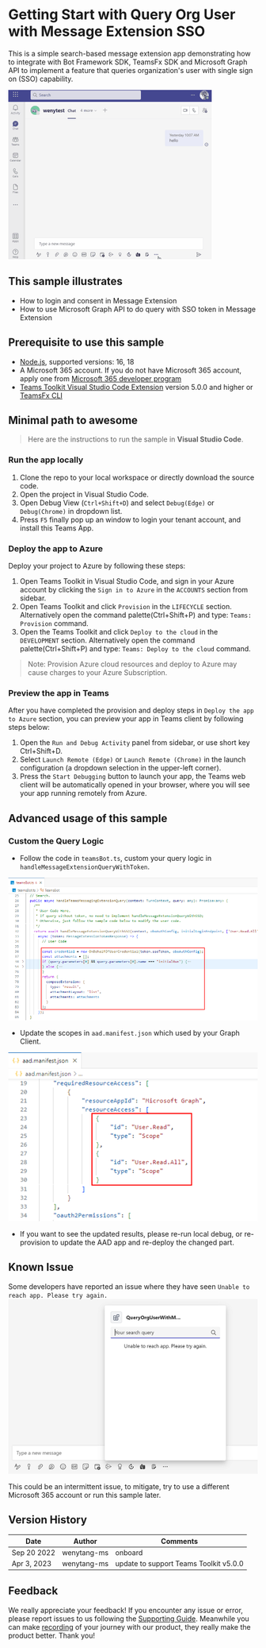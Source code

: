 # Getting Start with Query Org User with Message Extension SSO
This is a simple search-based message extension app demonstrating how to integrate with Bot Framework SDK, TeamsFx SDK and Microsoft Graph API to implement a feature that queries organization's user with single sign on (SSO) capability.

![TotalShow](./images/total.gif)

## This sample illustrates
- How to login and consent in Message Extension
- How to use Microsoft Graph API to do query with SSO token in Message Extension

## Prerequisite to use this sample
- [Node.js](https://nodejs.org/), supported versions: 16, 18
- A Microsoft 365 account. If you do not have Microsoft 365 account, apply one from [Microsoft 365 developer program](https://developer.microsoft.com/en-us/microsoft-365/dev-program)
- [Teams Toolkit Visual Studio Code Extension](https://aka.ms/teams-toolkit) version 5.0.0 and higher or [TeamsFx CLI](https://aka.ms/teamsfx-cli)

## Minimal path to awesome
> Here are the instructions to run the sample in **Visual Studio Code**.
### Run the app locally
1. Clone the repo to your local workspace or directly download the source code.
3. Open the project in Visual Studio Code.
4. Open Debug View (`Ctrl+Shift+D`) and select `Debug(Edge)` or `Debug(Chrome)` in dropdown list.
5. Press `F5` finally pop up an window to login your tenant account, and install this Teams App.

### Deploy the app to Azure
Deploy your project to Azure by following these steps:
1. Open Teams Toolkit in Visual Studio Code, and sign in your Azure account by clicking the `Sign in to Azure` in the `ACCOUNTS` section from sidebar.
2. Open Teams Toolkit and click `Provision` in the `LIFECYCLE` section. Alternatively open the command palette(Ctrl+Shift+P) and type: `Teams: Provision` command.
3. Open the Teams Toolkit and click `Deploy to the cloud` in the `DEVELOPMENT` section. Alternatively open the command palette(Ctrl+Shift+P) and type: `Teams: Deploy to the cloud` command.
> Note: Provision Azure cloud resources and deploy to Azure may cause charges to your Azure Subscription.
### Preview the app in Teams
After you have completed the provision and deploy steps in `Deploy the app to Azure` section, you can preview your app in Teams client by following steps below:

1. Open the `Run and Debug Activity` panel from sidebar, or use short key Ctrl+Shift+D.
1. Select `Launch Remote (Edge)` or `Launch Remote (Chrome)` in the launch configuration (a dropdown selection in the upper-left corner).
1. Press the `Start Debugging` button to launch your app, the Teams web client will be automatically opened in your browser, where you will see your app running remotely from Azure.

## Advanced usage of this sample
### Custom the Query Logic
- Follow the code in `teamsBot.ts`, custom your query logic in `handleMessageExtensionQueryWithToken`.

![CustomLogic](./images/custom-query.png)

- Update the scopes in `aad.manifest.json` which used by your Graph Client.

![UpdateScopes](./images/graph-scope-update.png)

- If you want to see the updated results, please re-run local debug, or re-provision to update the AAD app and re-deploy the changed part.

## Known Issue
Some developers have reported an issue where they have seen `Unable to reach app. Please try again.`
![KnownIssueError](./images/knownIssue.png)

This could be an intermittent issue, to mitigate, try to use a different Microsoft 365 account or run this sample later.

## Version History

|Date| Author| Comments|
|---|---|---|
|Sep 20 2022| wenytang-ms | onboard |
|Apr 3, 2023| wenytang-ms | update to support Teams Toolkit v5.0.0|

## Feedback
We really appreciate your feedback! If you encounter any issue or error, please report issues to us following the [Supporting Guide](https://github.com/OfficeDev/TeamsFx-Samples/blob/dev/SUPPORT.md). Meanwhile you can make [recording](https://aka.ms/teamsfx-record) of your journey with our product, they really make the product better. Thank you!